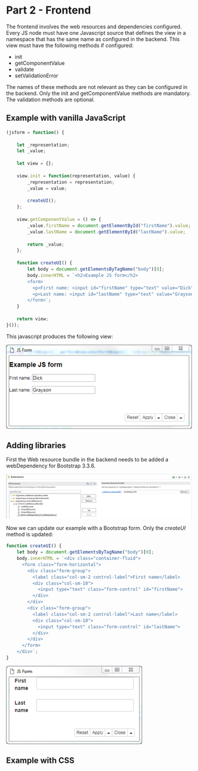 # Part 2 - Frontend

The frontend involves the web resources and dependencies configured. Every JS node must have one Javascript source that defines the view in a namespace that has the same name as configured in the backend.
This view must have the following methods if configured:
- init
- getComponentValue
- validate
- setValidationError

The names of these methods are not relevant as they can be configured in the backend. Only the init and getComponentValue methods are mandatory. The validation methods are optional.

## Example with vanilla JavaScript

```javascript
(jsform = function() {

    let _representation;
    let _value;

    let view = {};

    view.init = function(representation, value) {
        _representation = representation;
        _value = value;

        createUI();
    };

    view.getComponentValue = () => {
        _value.firstName = document.getElementById("firstName").value;
        _value.lastName = document.getElementById("lastName").value;

        return _value;
    };

    function createUI() {
        let body = document.getElementsByTagName("body")[0];
        body.innerHTML = `<h2>Example JS form</h2>
        <form>
          <p>First name: <input id="firstName" type="text" value="Dick"></p>
          <p>Last name: <input id="lastName" type="text" value="Grayson"></p>
        </form>`;
    }

    return view;
}());
```

This javascript produces the following view:

![vanillajs_view](img/vanillajs_view.PNG)


## Adding libraries

First the Web resource bundle in the backend needs to be added a webDependency for Bootstrap 3.3.6.

![libraries](img/adding_libraries.PNG)

Now we can update our example with a Bootstrap form. Only the *createUI* method is updated:
```javascript
function createUI() {
    let body = document.getElementsByTagName("body")[0];
    body.innerHTML = `<div class="container-fluid">
      <form class="form-horizontal">
        <div class="form-group">
          <label class="col-sm-2 control-label">First name</label>
          <div class="col-sm-10">
            <input type="text" class="form-control" id="firstName">
          </div>
        </div>
        <div class="form-group">
          <label class="col-sm-2 control-label">Last name</label>
          <div class="col-sm-10">
            <input type="text" class="form-control" id="lastName">
          </div>
        </div>
      </form>
    </div>`;
}
```

![bootstrap_view](img/bootstrap_view.PNG)


## Example with CSS